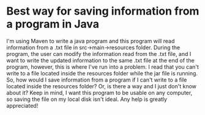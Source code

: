 
# Best way for saving information from a program in Java

I'm using Maven to write a java program and this program will read information from a .txt file in src->main->resources folder. During the program, the user can modify the information read from the .txt file, and I want to write the updated information to the same .txt file at the end of the program, however, this is where I've run into a problem.
I read that you can't write to a file located inside the resources folder while the jar file is running. So, how would I save information from a program if I can't write to a file located inside the resources folder? Or, is there a way and I just don't know about it?
Keep in mind, I want this program to be usable on any computer, so saving the file on my local disk isn't ideal.
Any help is greatly appreciated!

        